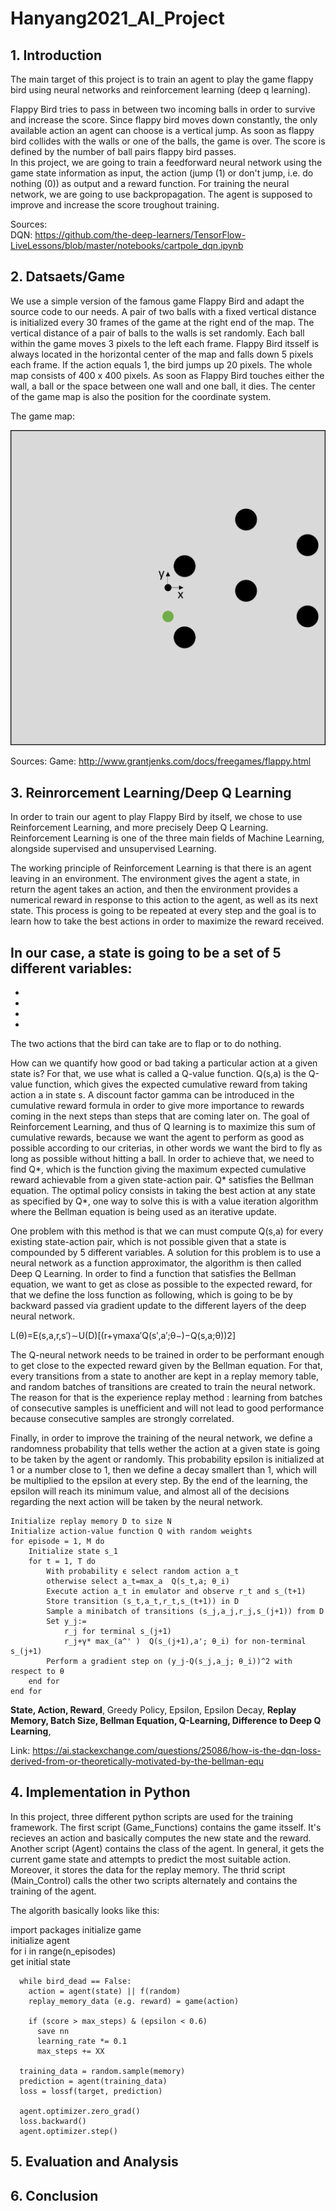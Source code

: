 # Hanyang2021_AI_Project

## 1. Introduction
The main target of this project is to train an agent to play the game flappy bird using neural networks and reinforcement learning (deep q learning).   
  
Flappy Bird tries to pass in between two incoming balls in order to survive and increase the score. Since flappy bird moves down constantly, the only available action an agent can choose is a vertical jump. As soon as flappy bird collides with the walls or one of the balls, the game is over. The score is defined by the number of ball pairs flappy bird passes.  
In this project, we are going to train a feedforward neural network using the game state information as input, 
the action (jump (1) or don't jump, i.e. do nothing (0)) as output and a reward function. For training the neural network, 
we are going to use backpropagation. The agent is supposed to improve and increase the score troughout training.  

Sources:   
DQN: https://github.com/the-deep-learners/TensorFlow-LiveLessons/blob/master/notebooks/cartpole_dqn.ipynb


## 2. Datsaets/Game
We use a simple version of the famous game Flappy Bird and adapt the source code to our needs. A pair of two balls with a fixed vertical distance is initialized every 30 frames of the game at the right end of the map. The vertical distance of a pair of balls to the walls is set randomly. Each ball within the game moves 3 pixels to the left each frame. Flappy Bird itsself is always located in the horizontal center of the map and falls down 5 pixels each frame. If the action equals 1, the bird jumps up 20 pixels. The whole map consists of 400 x 400 pixels. As soon as Flappy Bird touches either the wall, a ball or the space between one wall and one ball, it dies. The center of the game map is also the position for the coordinate system.
  
The game map:
  
<img src="Game.png">
  
Sources: 
Game: http://www.grantjenks.com/docs/freegames/flappy.html 
  
## 3. Reinrorcement Learning/Deep Q Learning

In order to train our agent to play Flappy Bird by itself, we chose to use Reinforcement Learning, and more precisely Deep Q Learning. Reinforcement Learning is one of the three main fields of Machine Learning, alongside supervised and unsupervised Learning.

The working principle of Reinforcement Learning is that there is an agent leaving in an environment. The environment gives the agent a state, in return the agent takes an action, and then the environment provides a numerical reward in response to this action to the agent, as well as its next state. This process is going to be repeated at every step and the goal is to learn how to take the best actions in order to maximize the reward received.

In our case, a state is going to be a set of 5 different variables:
-
-
-
-
-

The two actions that the bird can take are to flap or to do nothing.

How can we quantify how good or bad taking a particular action at a given state is? For that, we use what is called a Q-value function. Q(s,a) is the Q-value function, which gives the expected cumulative reward from taking action a in state s. 
A discount factor gamma can be introduced in the cumulative reward formula in order to give more importance to rewards coming in the next steps than steps that are coming later on.
The goal of Reinforcement Learning, and thus of Q learning is to maximize this sum of cumulative rewards, because we want the agent to perform as good as possible according to our criterias, in other words we want the bird to fly as long as possible without hitting a ball. In order to achieve that, we need to find Q*, which is the function giving the maximum expected cumulative reward achievable from a given state-action pair. Q* satisfies the Bellman equation. The optimal policy consists in taking the best action at any state as specified by Q*, one way to solve this is with a value iteration algorithm where the Bellman equation is being used as an iterative update.

One problem with this method is that we can must compute Q(s,a) for every existing state-action pair, which is not possible given that a state is compounded by 5 different variables. A solution for this problem is to use a neural network as a function approximator, the algorithm is then called Deep Q Learning. In order to find a function that satisfies the Bellman equation, we want to get as close as possible to the expected reward, for that we define the loss function as following, which is going to be by backward passed via gradient update to the different layers of the deep neural network.

L(θ)=E(s,a,r,s′)∼U(D)[(r+γmaxa′Q(s′,a′;θ−)−Q(s,a;θ))2]

The Q-neural network needs to be trained in order to be performant enough to get close to the expected reward given by the Bellman equation. For that, every transitions from a state to another are kept in a replay memory table, and random batches of transitions are created to train the neural network. The reason for that is the experience replay method : learning from batches of consecutive samples is unefficient and will not lead to good performance because consecutive samples are strongly correlated.

Finally, in order to improve the training of the neural network, we define a randomness probability that tells wether the action at a given state is going to be taken by the agent or randomly. This probability epsilon is initialized at 1 or a number close to 1, then we define a decay smallert than 1, which will be multiplied to the epsilon at every step. By the end of the learning, the epsilon will reach its minimum value, and almost all of the decisions regarding the next action will be taken by the neural network.

```
Initialize replay memory D to size N  
Initialize action-value function Q with random weights  
for episode = 1, M do  
    Initialize state s_1  
    for t = 1, T do  
        With probability ϵ select random action a_t  
        otherwise select a_t=max_a  Q(s_t,a; θ_i)  
        Execute action a_t in emulator and observe r_t and s_(t+1)  
        Store transition (s_t,a_t,r_t,s_(t+1)) in D  
        Sample a minibatch of transitions (s_j,a_j,r_j,s_(j+1)) from D  
        Set y_j:=  
            r_j for terminal s_(j+1)  
            r_j+γ* max_(a^' )  Q(s_(j+1),a'; θ_i) for non-terminal s_(j+1)  
        Perform a gradient step on (y_j-Q(s_j,a_j; θ_i))^2 with respect to θ  
    end for  
end for  
```

**State, Action, Reward**, Greedy Policy, Epsilon, Epsilon Decay, **Replay Memory, Batch Size, Bellman Equation, Q-Learning, Difference to Deep Q Learning**, 

Link: https://ai.stackexchange.com/questions/25086/how-is-the-dqn-loss-derived-from-or-theoretically-motivated-by-the-bellman-equ

## 4. Implementation in Python
In this project, three different python scripts are used for the training framework. The first script (Game_Functions) contains the game itsself. It's recieves an action and basically computes the new state and the reward. Another script (Agent) contains the class of the agent. In general, it gets the current game state and attempts to predict the most suitable action. Moreover, it stores the data for the replay memory. The thrid script (Main_Control) calls the other two scripts alternately and contains the training of the agent.
  
The algorith basically looks like this:  
  
  import packages
  initialize game  
  initialize agent  
  for i in range(n_episodes)  
      get initial state  

      while bird_dead == False:
        action = agent(state) || f(random)
        replay_memory_data (e.g. reward) = game(action)

        if (score > max_steps) & (epsilon < 0.6)
          save nn
          learning_rate *= 0.1
          max_steps += XX

      training_data = random.sample(memory)
      prediction = agent(training_data)
      loss = lossf(target, prediction) 

      agent.optimizer.zero_grad() 
      loss.backward() 
      agent.optimizer.step()
    
 
      


## 5. Evaluation and Analysis

## 6. Conclusion


